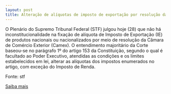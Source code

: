 ```yaml
---
layout: post
title: Alteração de alíquotas de imposto de exportação por resolução da Camex é constitucional
---
```

<p>O Plenário do Supremo Tribunal Federal (STF) julgou hoje (28) que não há inconstitucionalidade na fixação de alíquota de Imposto de Exportação (IE) de produtos nacionais ou nacionalizados por meio de resolução da Câmara de Comércio Exterior (Camex). O entendimento majoritário da Corte baseou-se no parágrafo 1º do artigo 153 da Constituição, segundo o qual é facultado ao Poder Executivo, atendidas as condições e os limites estabelecidos em lei, alterar as alíquotas dos impostos enumerados no artigo, com exceção do Imposto de Renda.</p><p>Fonte: stf</p><p><a href="http://www.stf.jus.br/portal/cms/verNoticiaDetalhe.asp?idConteudo=115435" target="_blank">Saiba mais </a></p>
